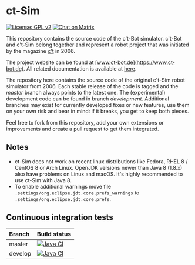 # ct-Sim

[![License: GPL v2](https://img.shields.io/badge/License-GPL_v2-blue.svg)](LICENSE.md) [![Chat on Matrix](https://matrix.to/img/matrix-badge.svg)](https://matrix.to/#/#ctbot:matrix.org)

This repository contains the source code of the c't-Bot simulator. c't-Bot and c't-Sim belong together and represent a robot project that was initiated by the magazine [c't](https://www.heise.de/ct) in 2006.

The project website can be found at [www.ct-bot.de](https://www.ct-bot.de).
All related documentation is available at [here](https://github.com/Nightwalker-87/ct-bot-doku).

The repository here contains the source code of the original c't-Sim robot simulator from 2006. Each stable release of the code is tagged and the *master* branch always points to the latest one. The (experimental) development code can be found in branch *development*. Additional branches may exist for currently developed fixes or new features, use them on your own risk and bear in mind: if it breaks, you get to keep both pieces.

Feel free to fork from this repository, add your own extensions or improvements and create a pull request to get them integrated.

## Notes

 - ct-Sim does not work on recent linux distributions like Fedora, RHEL 8 / CentOS 8 or Arch Linux. OpenJDK versions newer than Java 8 (1.8.x) also have problems on Linux and macOS. It's highly recommended to use ct-Sim with Java 8.
 - To enable additional warnings move file `.settings/org.eclipse.jdt.core.prefs_warnings` to `.settings/org.eclipse.jdt.core.prefs`.

## Continuous integration tests

| Branch              | Build status  |
|:------------------- |:------------- |
| master              | [![Java CI](https://github.com/tsandmann/ct-sim/actions/workflows/ant_build.yml/badge.svg?branch=master "Build status of branch master")](https://github.com/tsandmann/ct-sim/actions/workflows/ant_build.yml) |
| develop             | [![Java CI](https://github.com/tsandmann/ct-sim/actions/workflows/ant_build.yml/badge.svg?branch=develop "Build status of branch develop")](https://github.com/tsandmann/ct-sim/actions/workflows/ant_build.yml) |
